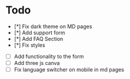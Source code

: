 # Todo

- [*] Fix dark theme on MD pages
- [*] Add support form
- [*] Add FAQ Section
- [*] Fix styles
- [ ] Add functionality to the form
- [ ] Add three js canva
- [ ] Fix language switcher on mobile in md pages
